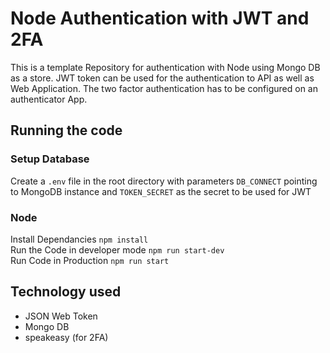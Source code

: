 # Node Authentication with JWT and 2FA
This is a template Repository for authentication with Node using Mongo DB as a store. JWT token can be used for the authentication to API as well as  Web Application. The two factor authentication has to be configured on an authenticator App.

## Running the code

### Setup Database
Create a `.env` file in the root directory with parameters `DB_CONNECT` pointing to MongoDB instance and `TOKEN_SECRET` as the secret to be used for JWT  

### Node
Install Dependancies  `npm install`  
Run the Code in developer mode `npm run start-dev`   
Run Code in Production `npm run start`  

## Technology used
* JSON Web Token
* Mongo DB
* speakeasy (for 2FA) 